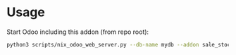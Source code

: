 # Usage

Start Odoo including this addon (from repo root):

```bash
python3 scripts/nix_odoo_web_server.py --db-name mydb --addon sale_stock_product_pack
```
